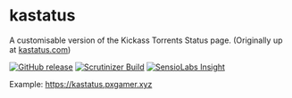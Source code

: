 # kastatus

A customisable version of the Kickass Torrents Status page. (Originally up at [kastatus.com](https://kastatus.com))

[![GitHub release](https://img.shields.io/github/release/PXgamer/kastatus.svg)](https://github.com/PXgamer/kastatus/releases/latest) [![Scrutinizer Build](https://img.shields.io/scrutinizer/build/g/PXgamer/kastatus.svg)](https://scrutinizer-ci.com/g/PXgamer/kastatus/build-status/master) [![SensioLabs Insight](https://img.shields.io/sensiolabs/i/d6409699-234c-451a-8733-48a43a5f22f4.svg)](https://insight.sensiolabs.com/projects/d6409699-234c-451a-8733-48a43a5f22f4)

Example: https://kastatus.pxgamer.xyz

